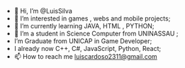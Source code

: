 - 👋 Hi, I’m @LuisSilva
- 👀 I’m interested in games , webs and mobile projects;
- 🌱 I’m currently learning JAVA, HTML , PYTHON;
- 💞️ I’m a student in Science Computer from UNINASSAU ;
- I’m Graduate from UNICAP in Game Developer;
- I already now C++, C#, JavaScript, Python, React;
- 📫 How to reach me luiscardoso2311@gmail.com
  
<!---
Ziih/Ziih is a ✨ special ✨ repository because its `README.md` (this file) appears on your GitHub profile.
You can click the Preview link to take a look at your changes.
--->
